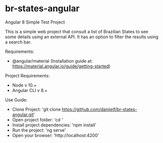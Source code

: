 # br-states-angular
Angular 8 Simple Test Project

This is a simple web project that consult a list of Brazilian States to see some details using an external API.
It has an option to filter the results using a search bar.

Requirements:
  - @angular/material (Installation guide at: https://material.angular.io/guide/getting-started)

Project Requirements:
 - Node v 10.+
 - Angular CLI v 8.+

 Use Guide:
 - Clone Project: 'git clone https://github.com/daniielf/br-states-angular.git'
 - Open project folder: 'cd <path-to-project-directory>'
 - Install project dependencies: 'npm install'
 - Run the project: 'ng serve'
 - Open your browser: 'http://localhost:4200'
